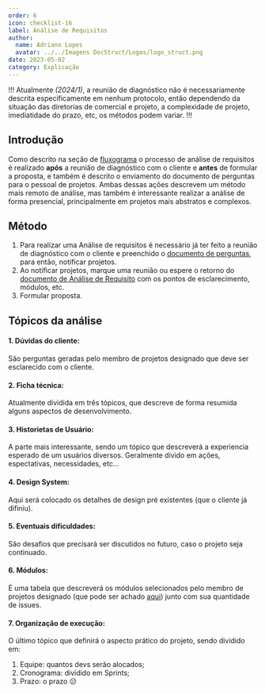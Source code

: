```yaml
---
order: 6
icon: checklist-16
label: Análise de Requisitos
author:
  name: Adriano Lopes
  avatar: ../../Imagens DocStruct/Logos/logo_struct.png
date: 2023-05-02
category: Explicação
---
```


!!!
Atualmente _(2024/1)_, a reunião de diagnóstico não é necessariamente descrita especificamente em nenhum protocolo, então dependendo da situação das diretorias de comercial e projeto, a complexidade de projeto, imediatidade do prazo, etc, os métodos podem variar. 
!!!

## Introdução

Como descrito na seção de [fluxograma](/organizacao-interna/diretoria-comercial/fluxograma.md) o processo de análise de requisitos é realizado **após** a reunião de diagnóstico com o cliente e **antes** de formular a proposta, e também é descrito o enviamento do documento de perguntas para o pessoal de projetos. Ambas dessas ações descrevem um método mais remoto de análise, mas também é interessante realizar a análise de forma presencial, principalmente em projetos mais abstratos e complexos.

## Método

1. Para realizar uma Análise de requisitos é necessário já ter feito a reunião de diagnóstico com o cliente e preenchido o [documento de perguntas](https://docs.google.com/document/d/10Ue1wc7tpNOn8HKvkqfSst77uanTc86dMnFYXFW2dI8/edit?usp=sharing), para então, notificar projetos.
2. Ao notificar projetos, marque uma reunião ou espere o retorno do [documento de Análise de Requisito](https://docs.google.com/document/d/1ig9QhNwcJ1z-vNr2m4LLCnl4DRAeHqxWSJbsdazhtTQ/edit?usp=sharing) com os pontos de esclarecimento, módulos, etc.
3. Formular proposta.

## Tópicos da análise

#### 1. Dúvidas do cliente:

São perguntas geradas pelo membro de projetos designado que deve ser esclarecido com o cliente.

#### 2. Ficha técnica:

Atualmente dividida em três tópicos, que descreve de forma resumida alguns aspectos de desenvolvimento.

#### 3. Historietas de Usuário:

A parte mais interessante, sendo um tópico que descreverá a experiencia esperado de um usuários diversos. Geralmente divido em ações, espectativas, necessidades, etc...

#### 4. Design System:

Aqui será colocado os detalhes de design pré existentes (que o cliente já difiniu).

#### 5. Eventuais dificuldades:

São desafios que precisará ser discutidos no futuro, caso o projeto seja continuado.

#### 6. Módulos:

É uma tabela que descreverá os módulos selecionados pelo membro de projetos designado (que pode ser achado [aqui](https://docs.google.com/spreadsheets/d/1D9zf_UfbokxbzPC7ISCn73gs7Sdq0HRHIehmjYmfDvU/edit?usp=sharing)) junto com sua quantidade de issues.

#### 7. Organização de execução:

O último tópico que definirá o aspecto prático do projeto, sendo dividido em:
1. Equipe: quantos devs serão alocados;
2. Cronograma: dividido em Sprints;
3. Prazo: o prazo 😕